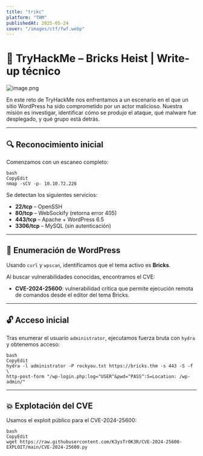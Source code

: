 ```yaml
---
title: "trikc"
platform: "THM"
publishedAt: 2025-05-24
cover: "/images/ctf/fwf.webp"
---
```


# 🧱 TryHackMe – Bricks Heist | Write-up técnico


![image.png](https://prod-files-secure.s3.us-west-2.amazonaws.com/5e19dbac-6f69-4b8e-8f73-8ef638bf2a2c/8415f495-a0a4-4a8d-b258-ce28be57dfa6/image.png?X-Amz-Algorithm=AWS4-HMAC-SHA256&X-Amz-Content-Sha256=UNSIGNED-PAYLOAD&X-Amz-Credential=ASIAZI2LB4666EPL37V6%2F20250511%2Fus-west-2%2Fs3%2Faws4_request&X-Amz-Date=20250511T034512Z&X-Amz-Expires=3600&X-Amz-Security-Token=IQoJb3JpZ2luX2VjEAsaCXVzLXdlc3QtMiJIMEYCIQDrJBeRVEklcL07CzWPi4ycpAUx85fRlH1ktmiU%2BH4zXQIhALt0p68A7V85v6qil0en6Epn8jZEyVsH0zG09oy89HMJKogECLT%2F%2F%2F%2F%2F%2F%2F%2F%2F%2FwEQABoMNjM3NDIzMTgzODA1IgxDsJqjQDsJpRt0uXUq3APtAeBtLl42TedtSggHMmEh4Bs8CkMLdwz2tf6NnkfFDTOMBUsxs9sGBNuvU6FQahwP66%2FbsnOogOWC1VwEY8prmndQIuJxHFK31SBMzZfGgGG8mk9X3jwO%2B%2BCziOOgFhhuBurfyn34GfCXUFr3nP9obEmBrjpaUYpniISc0mT2NMjNZvJi1ly5Am9KmuMh5Cmc3iU9DCizRxFowIfkpb76pyGYl%2B35vc%2BgVdBJKMIwIvZXC247XZnfGcytXI%2FFigOHtO0G%2BHgMTvV47F821b4vTbXHOlB6aYryQN%2BTQRH920v9vV70S2NowZYvgOGkDMEd78Rqt45G9MpLsg7nFqFar2emRfGmSkYy1T8SVDjaLCIwN52azE4h0X4fL8Pi%2FwtEt1X2Q7q4IGaGMlImB%2BXDWi2DMvtda1lz4ZEbhy%2BCFcqjDR1fYlvjAsoKtz02lWF3A7Kf8hblfoCoxw%2FiELzUvfK1rxkYUeOUCea%2B0%2FYQuzNPAxpk4vlMKG0hFEpMh%2F5Ya3wI7wW4EK9KJPQEVa%2F2IduAsNxn9tk1NNCpVPDWKZl1PPpVh096rzg8J0fwrUvkcslvD56JG4C3EjXyimqmiQumhkAqFNIRYBs9OLSwJVG5OnbTOB7rOGaUUTDanIDBBjqkAZOtOZoz7ybwNgbgLXDolFI49Jz3H7BHfTkyDMK8DE%2FerEsoPKRGbjELJpUzthUxvEh60d7%2BNNfqu5ms3HEcWW%2FiNyB1y%2FzVM7g7Zbxv68P7eQpTxZkQLH%2BDcxwCrZcxmM2RMIUTa1rASR0KJOOtqw7fwUe55vu5Vpnv4Npequj%2FqEIQvEY7fBkKS3SO6%2BRQ4Kd0hZlfnTtcGuhQpndxAX0%2B5yKw&X-Amz-Signature=d3c1b959e4a6c89c08e83dd45d0576946ba5ea1405f845b1d3ba1de69d5a54e7&X-Amz-SignedHeaders=host&x-id=GetObject)


En este reto de TryHackMe nos enfrentamos a un escenario en el que un sitio WordPress ha sido comprometido por un actor malicioso. Nuestra misión es investigar, identificar cómo se produjo el ataque, qué malware fue desplegado, y qué grupo está detrás.


---


## 🔍 Reconocimiento inicial


Comenzamos con un escaneo completo:


```shell
bash
CopyEdit
nmap -sCV -p- 10.10.72.226
```


Se detectan los siguientes servicios:

- **22/tcp** – OpenSSH
- **80/tcp** – WebSockify (retorna error 405)
- **443/tcp** – Apache + WordPress 6.5
- **3306/tcp** – MySQL (sin autenticación)

---


## 🎯 Enumeración de WordPress


Usando `curl` y `wpscan`, identificamos que el tema activo es **Bricks**.


Al buscar vulnerabilidades conocidas, encontramos el CVE:

- **CVE-2024-25600**: vulnerabilidad crítica que permite ejecución remota de comandos desde el editor del tema Bricks.

---


## 🔓 Acceso inicial


Tras enumerar el usuario `administrator`, ejecutamos fuerza bruta con `hydra` y obtenemos acceso:


```shell
bash
CopyEdit
hydra -l administrator -P rockyou.txt https://bricks.thm -s 443 -S -f \
http-post-form "/wp-login.php:log=^USER^&pwd=^PASS^:S=Location: /wp-admin/"
```


---


## 💥 Explotación del CVE


Usamos el exploit público para el CVE-2024-25600:


```shell
bash
CopyEdit
wget https://raw.githubusercontent.com/K3ysTr0K3R/CVE-2024-25600-EXPLOIT/main/CVE-2024-25600.py
```

